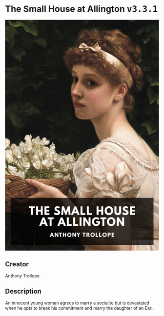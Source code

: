 
# The Small House at Allington <kbd>v3.3.1</kbd>

<center>
  <img src="./cover-1024.jpg"/>
</center>

## Creator
Anthony Trollope

## Description
An innocent young woman agrees to marry a socialite but is devastated when he opts to break his commitment and marry the daughter of an Earl.
